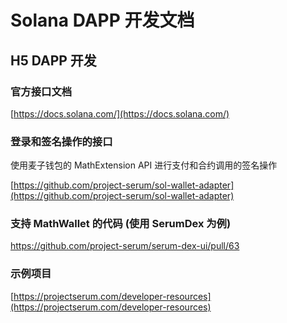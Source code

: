 # Solana DAPP 开发文档

## H5 DAPP 开发

### 官方接口文档

[https://docs.solana.com/](https://docs.solana.com/)

### 登录和签名操作的接口

使用麦子钱包的 MathExtension API 进行支付和合约调用的签名操作

[https://github.com/project-serum/sol-wallet-adapter](https://github.com/project-serum/sol-wallet-adapter)

### 支持 MathWallet 的代码 (使用 SerumDex 为例)
https://github.com/project-serum/serum-dex-ui/pull/63

### 示例项目

[https://projectserum.com/developer-resources](https://projectserum.com/developer-resources)
